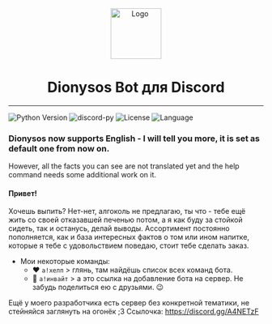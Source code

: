 <div align='center'>
    <img src="https://cdn.discordapp.com/avatars/799606526817730590/ef9bc6a60a02b4d0f655eea9e0dbf126.png" alt="Logo" width="100" height="100">
    <h1>Dionysos Bot для Discord</h1>
</div>

___

![Python Version](https://img.shields.io/badge/python_>%3D-3.8.3-green) ![discord-py](https://img.shields.io/badge/discord.py-1.5.1[upto]1.7.1-blue)
![License](https://img.shields.io/badge/license-MIT-green)
![Language](https://img.shields.io/badge/language-ENG|RUS-green)

### Dionysos now supports English - I will tell you more, it is set as default one from now on.
However, all the facts you can see are not translated yet and the help command needs some additional work on it.

#### Привет!
Хочешь выпить? Нет-нет, алгоколь не предлагаю, ты что - тебе ещё жить со своей отказавшей печенью потом, а я как буду за стойкой сидеть, так и останусь, делай выводы.
Ассортимент постоянно пополняется, как и база интересных фактов о том или ином напитке, которые я тебе с удовольствием поведаю, стоит тебе сделать заказ.

* Мои некоторые команды:
    * ❤️ `а!хелп` > глянь, там найдёшь список всех команд бота.
    * 💛 `а!инвайт` > а это ссылка на добавление бота на сервер. Не забудь поделиться ею с друзьями. 😉

Ещё у моего разработчика есть сервер без конкретной тематики, не стейняйся заглянуть на огонёк ;3
Ссылочка: https://discord.gg/A4NETzF
